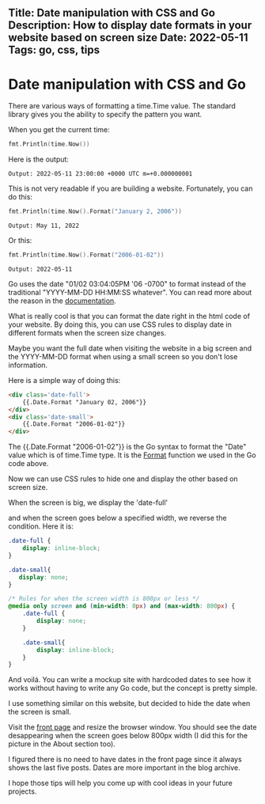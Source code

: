 Title: Date manipulation with CSS and Go
Description: How to display date formats in your website based on screen size
Date: 2022-05-11
Tags: go, css, tips
---
# Date manipulation with CSS and Go

There are various ways of formatting a time.Time value. The standard library gives you the ability to specify the pattern you want.

When you get the current time:

```go
fmt.Println(time.Now())
```

Here is the output:

```
Output: 2022-05-11 23:00:00 +0000 UTC m=+0.000000001
```

This is not very readable if you are building a website. Fortunately, you can do this:

```go
fmt.Println(time.Now().Format("January 2, 2006"))
```

```
Output: May 11, 2022
```

Or this:

```go
fmt.Println(time.Now().Format("2006-01-02"))
```

```
Output: 2022-05-11
```

Go uses the date "01/02 03:04:05PM '06 -0700" to format instead of the traditional "YYYY-MM-DD HH:MM:SS whatever". You can read more about the reason in the [documentation](https://pkg.go.dev/time#pkg-constants).

What is really cool is that you can format the date right in the html code of your website. By doing this, you can use CSS rules to display date in different formats when the screen size changes.

Maybe you want the full date when visiting the website in a big screen and the YYYY-MM-DD format when using a small screen so you don't lose information.

Here is a simple way of doing this:

```html
<div class='date-full'>
    {{.Date.Format "January 02, 2006"}}
</div>
<div class='date-small'>
    {{.Date.Format "2006-01-02"}}
</div>
```

The {{.Date.Format "2006-01-02"}} is the Go syntax to format the "Date" value which is of time.Time type. It is the [Format](https://pkg.go.dev/time#Time.Format) function we used in the Go code above.

Now we can use CSS rules to hide one and display the other based on screen size.

When the screen is big, we display the 'date-full' <div> and when the screen goes below a specified width, we reverse the condition. Here it is:

```css
.date-full {
    display: inline-block;
}

.date-small{
   display: none;
}

/* Rules for when the screen width is 800px or less */
@media only screen and (min-width: 0px) and (max-width: 800px) {
    .date-full {
        display: none;
    }

    .date-small{
        display: inline-block;
    }
}
```

And voilá. You can write a mockup site with hardcoded dates to see how it works without having to write any Go code, but the concept is pretty simple.

I use something similar on this website, but decided to hide the date when the screen is small.

Visit the [front page](https://crdpa.net) and resize the browser window. You should see the date desappearing when the screen goes below 800px width (I did this for the picture in the About section too).

I figured there is no need to have dates in the front page since it always shows the last five posts. Dates are more important in the blog archive.

I hope those tips will help you come up with cool ideas in your future projects.